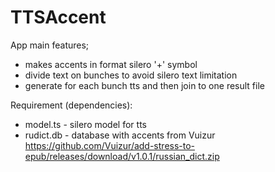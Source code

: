 # TTSAccent
App main features;
  - makes accents in format silero '+' symbol 
  - divide text on bunches to avoid silero text limitation
  - generate for each bunch tts and then join to one result file
  
Requirement (dependencies):
   - model.ts - silero model for tts
   - rudict.db - database with accents from Vuizur https://github.com/Vuizur/add-stress-to-epub/releases/download/v1.0.1/russian_dict.zip 
  

